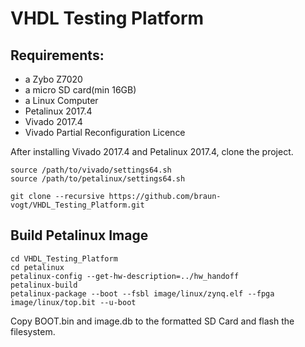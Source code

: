 # VHDL Testing Platform

## Requirements:
* a Zybo Z7020
* a micro SD card(min 16GB)
* a Linux Computer
* Petalinux 2017.4
* Vivado 2017.4
* Vivado Partial Reconfiguration Licence

After installing Vivado 2017.4 and Petalinux 2017.4, clone the project.

```
source /path/to/vivado/settings64.sh
source /path/to/petalinux/settings64.sh

git clone --recursive https://github.com/braun-vogt/VHDL_Testing_Platform.git
```

## Build Petalinux Image

```
cd VHDL_Testing_Platform
cd petalinux
petalinux-config --get-hw-description=../hw_handoff
petalinux-build
petalinux-package --boot --fsbl image/linux/zynq.elf --fpga image/linux/top.bit --u-boot
```
Copy BOOT.bin and image.db to the formatted SD Card and flash the filesystem.
